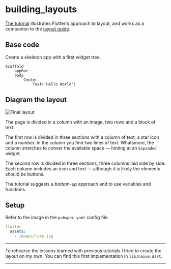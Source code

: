 # building_layouts

[The tutorial](https://docs.flutter.dev/development/ui/layout/tutorial) illustrates Flutter's approach to layout, and works as a companion to the [layout guide](https://docs.flutter.dev/development/ui/layout).

## Base code

Create a skeleton app with a first widget tree.

```text
Scaffold
    appBar
    body
        Center
            Text('Hello World')
```

## Diagram the layout

![Final layout](https://docs.flutter.dev/assets/images/docs/ui/layout/lakes.jpg)

The page is divided in a column with an image, two rows and a block of text.

The first row is divided in three sections with a column of text, a star icon and a number. In the column you find two lines of text. Whatsmore, the column stretches to conver the available space — hinting at an `Expanded` widget.

The second row is divided in three sections, three columns laid side by side. Each column includes an icon and text — although it is likely the elements should be buttons.

The tutorial suggests a _bottom-up_ approach and to use variables and functions.

## Setup

Refer to the image in the `pubspec.yaml` config file.

```yaml
flutter
  assets:
    - images/lake.jpg
```

---

To rehearse the lessons learned with previous tutorials I tried to create the layout on my own. You can find this first implementation in `lib/naive.dart`.

---
